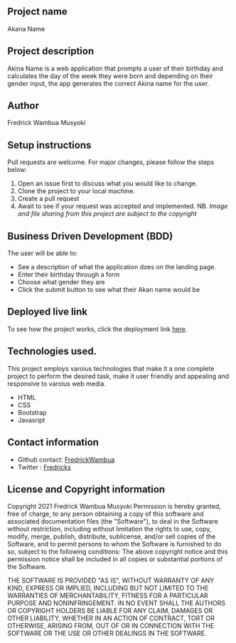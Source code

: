 ## Project name
Akana Name
## Project description
Akina Name is a web application that prompts a user of their birthday and calculates the day of the week they were born and depending on their gender input, the app generates the correct Akina name for the user.
## Author
Fredrick Wambua Musyoki
## Setup instructions
Pull requests are welcome. For major changes, please follow the steps below:
1. Open an issue first to discuss what you would like to change.
2. Clone the project to your local machine.
3. Create a pull request
4. Await to see if your request was accepted and implemented.
NB. *Image and file sharing from this project are subject to the copyright*
## Business Driven Development (BDD)
The user will be able to:
- See a description of what the application does on the landing page.
- Enter their birthday through a form
- Choose what gender they are
- Click the submit button to see what their Akan name would be
## Deployed live link
To see how the project works, click the deployment link [here](https://fredrickwambua.github.io/akina-names/).
## Technologies used.
This project employs varoius technologies that make it a one complete project to perform the desired task, make it user friendly and appealing and responsive to varoius web media.
- HTML
- CSS
- Bootstrap
- Javasript
## Contact information
- Github contact: [FredrickWambua](https://github.com/FredrickWambua)
- Twitter : [Fredricks](https://twitter.com/Fredricks_dataG)
## License and Copyright information
Copyright 2021 Fredrick Wambua Musyoki
Permission is hereby granted, free of charge, to any person obtaining a copy of this software and associated documentation files (the "Software"), to deal in the Software without restriction, including without limitation the rights to use, copy, modify, merge, publish, distribute, sublicense, and/or sell copies of the Software, and to permit persons to whom the Software is furnished to do so, subject to the following conditions:
The above copyright notice and this permission notice shall be included in all copies or substantial portions of the Software.

THE SOFTWARE IS PROVIDED "AS IS", WITHOUT WARRANTY OF ANY KIND, EXPRESS OR IMPLIED, INCLUDING BUT NOT LIMITED TO THE WARRANTIES OF MERCHANTABILITY, FITNESS FOR A PARTICULAR PURPOSE AND NONINFRINGEMENT. IN NO EVENT SHALL THE AUTHORS OR COPYRIGHT HOLDERS BE LIABLE FOR ANY CLAIM, DAMAGES OR OTHER LIABILITY, WHETHER IN AN ACTION OF CONTRACT, TORT OR OTHERWISE, ARISING FROM, OUT OF OR IN CONNECTION WITH THE SOFTWARE OR THE USE OR OTHER DEALINGS IN THE SOFTWARE.